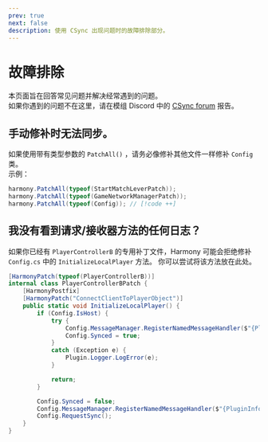 ```yaml
---
prev: true
next: false
description: 使用 CSync 出现问题时的故障排除部分。
---
```


# 故障排除

本页面旨在回答常见问题并解决经常遇到的问题。<br>
如果你遇到的问题不在这里，请在模组 Discord 中的 [CSync forum](https://discord.com/channels/1168655651455639582/1199756974368227439) 报告。

## 手动修补时无法同步。

如果使用带有类型参数的 `PatchAll()` ，请务必像修补其他文件一样修补 `Config` 类。<br>
示例：

```cs
harmony.PatchAll(typeof(StartMatchLeverPatch));
harmony.PatchAll(typeof(GameNetworkManagerPatch));
harmony.PatchAll(typeof(Config)); // [!code ++]
```

## 我没有看到请求/接收器方法的任何日志？

如果你已经有 `PlayerControllerB` 的专用补丁文件，Harmony 可能会拒绝修补 `Config.cs` 中的 `InitializeLocalPlayer` 方法。 你可以尝试将该方法放在此处。

```cs
[HarmonyPatch(typeof(PlayerControllerB))]
internal class PlayerControllerBPatch {
    [HarmonyPostfix]
    [HarmonyPatch("ConnectClientToPlayerObject")]
    public static void InitializeLocalPlayer() {
        if (Config.IsHost) {
            try {
                Config.MessageManager.RegisterNamedMessageHandler($"{PluginInfo.PLUGIN_GUID}_OnRequestConfigSync", Config.OnRequestSync);
                Config.Synced = true;
            }
            catch (Exception e) {
                Plugin.Logger.LogError(e);
            }

            return;
        }

        Config.Synced = false;
        Config.MessageManager.RegisterNamedMessageHandler($"{PluginInfo.PLUGIN_GUID}_OnReceiveConfigSync", Config.OnReceiveSync);
        Config.RequestSync();
    }
}
```
